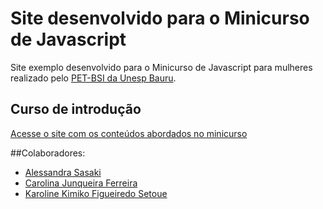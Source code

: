 # Site desenvolvido para o Minicurso de Javascript

Site exemplo desenvolvido para o Minicurso de Javascript para mulheres realizado pelo [PET-BSI da Unesp Bauru](https://www.facebook.com/petbsi/?fref=ts).

## Curso de introdução

[Acesse o site com os conteúdos abordados no minicurso](https://caroljunq.github.io/minicurso-mulheres/)

##Colaboradores:
* [Alessandra Sasaki](https://github.com/alessandrasasaki)
* [Carolina Junqueira Ferreira](https://github.com/caroljunq)
* [Karoline Kimiko Figueiredo Setoue](https://github.com/ksetoue)
